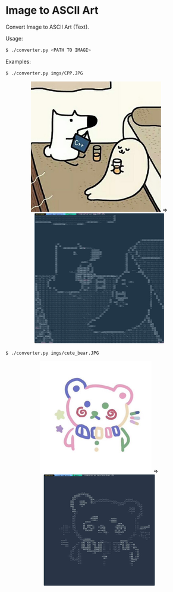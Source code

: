 # Image to ASCII Art
Convert Image to ASCII Art (Text).

Usage:

```bash
$ ./converter.py <PATH TO IMAGE>
```

Examples:

```bash
$ ./converter.py imgs/CPP.JPG
```

<center>
    <figure>
        <img src="./imgs/CPP.JPG" height="350" width="350"/>
        =>
        <img src="./imgs/demo1.png" height="350" width="350"/>
    </figure>
</center>


```bash
$ ./converter.py imgs/cute_bear.JPG
```
<center>
    <figure>
        <img src="./imgs/cute_bear.JPG" height="300" width="300"/>
        =>
        <img src="./imgs/demo2.png" height="300" width="300"/>
    </figure>
</center>


